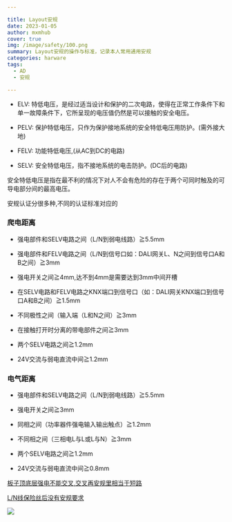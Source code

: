 ```yaml
---

title: Layout安规
date: 2023-01-05
author: mxmhub
cover: true
img: /image/safety/100.png
summary: Layout安规的操作与标准，记录本人常用通用安规
categories: harware
tags:
  - AD
  - 安规

---
```




- ELV: 特低电压，是经过适当设计和保护的二次电路，使得在正常工作条件下和单一故障条件下，它所呈现的电压值仍然是可以接触的安全电压。

- PELV: 保护特低电压，只作为保护接地系统的安全特低电压用防护。(需外接大地)

- FELV: 功能特低电压,(从AC到DC的电路)

- SELV: 安全特低电压，指不接地系统的电击防护。(DC后的电路)

安全特低电压是指在最不利的情况下对人不会有危险的存在于两个可同时触及的可导电部分间的最高电压。

安规认证分很多种,不同的认证标准对应的

### 爬电距离

- 强电部件和SELV电路之间（L/N到弱电线路）≧5.5mm

- 强电部件和FELV电路之间（L/N到信号口如：DALI网关L、N之间到信号口A和B之间）≧3mm

- 强电开关之间≧4mm,达不到4mm是需要达到3mm中间开槽

- 在SELV电路和FELV电路之KNX端口到信号口（如：DALI网关KNX端口到信号口A和B之间）≧1.5mm

- 不同极性之间（输入端（L和N之间）≧3mm

- 在接触打开时分离的带电部件之间≧3mm

- 两个SELV电路之间≧1.2mm

- 24V交流与弱电直流中间≧1.2mm

### 电气距离

- 强电部件和SELV电路之间（L/N到弱电线路）≧5.5mm

- 强电开关之间≧3mm

- 同相之间（功率器件强电输入输出触点）≧1.2mm

- 不同相之间（三相电L与L或L与N）≧3mm

- 两个SELV电路之间≧1.2mm

- 24V交流与弱电直流中间≧0.8mm

<u>板子顶底层强电不能交叉,交叉再安规里相当于短路</u>

<u>L/N线保险丝后没有安规要求</u>

![](/image/safety/IEC60669-2.png)

